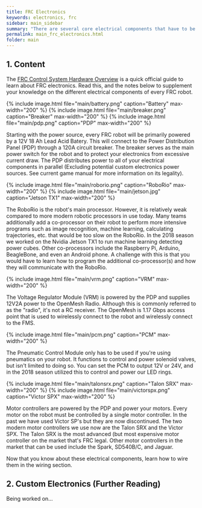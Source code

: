 ```yaml
---
title: FRC Electronics
keywords: electronics, frc
sidebar: main_sidebar
summary: "There are several core electrical components that have to be present in every FRC robot to be FRC legal."
permalink: main_frc_electronics.html
folder: main
---
```


## 1. Content
The [FRC Control System Hardware Overview](https://wpilib.screenstepslive.com/s/currentCS/m/cs_hardware/l/144968-frc-control-system-hardware-overview) is a quick official guide to learn about FRC electronics. Read this, and the notes below to supplement your knowledge on the different electrical components of every FRC robot.

{% include image.html file="main/battery.png" caption="Battery" max-width="200" %}
{% include image.html file="main/breaker.png" caption="Breaker" max-width="200" %}
{% include image.html file="main/pdp.png" caption="PDP" max-width="200" %}

Starting with the power source, every FRC robot will be primarily powered by a 12V 18 Ah Lead Acid Batery. This will connect to the Power Distribution Panel (PDP) through a 120A circuit breaker. The breaker serves as the main power switch for the robot and to protect your electronics from excessive current draw. The PDP distributes power to all of your electrical components in parallel (Excluding potential custom electronics power sources. See current game manual for more information on its legality).

{% include image.html file="main/roborio.png" caption="RoboRio" max-width="200" %}
{% include image.html file="main/jetson.jpg" caption="Jetson TX1" max-width="200" %}

The RoboRio is the robot's main processor. However, it is relatively weak compared to more modern robotic processors in use today. Many teams additionally add a co-processor on their robot to perform more intensive programs such as image recognition, machine learning, calculating trajectories, etc. that would be too slow on the RoboRio. In the 2018 season we worked on the Nvidia Jetson TX1 to run machine learning detecting power cubes. Other co-processors include the Raspberry Pi, Arduino, BeagleBone, and even an Android phone. A challenge with this is that you would have to learn how to program the additional co-processor(s) and how they will communicate with the RoboRio.

{% include image.html file="main/vrm.png" caption="VRM" max-width="200" %}

The Voltage Regulator Module (VRM) is powered by the PDP and supplies 12V2A power to the OpenMesh Radio. Although this is commonly referred to as the "radio", it's not a RC receiver. The OpenMesh is 1.17 Gbps access point that is used to wirelessly connect to the robot and wirelessly connect to the FMS.

{% include image.html file="main/pcm.png" caption="PCM" max-width="200" %}

The Pneumatic Control Module only has to be used if you're using pneumatics on your robot. It functions to control and power solenoid valves, but isn't limited to doing so. You can set the PCM to output 12V or 24V, and in the 2018 season utilized this to control and power our LED rings.

{% include image.html file="main/talonsrx.png" caption="Talon SRX" max-width="200" %}
{% include image.html file="main/victorspx.png" caption="Victor SPX" max-width="200" %}

Motor controllers are powered by the PDP and power your motors. Every motor on the robot must be controlled by a single motor controller. In the past we have used Victor SP's but they are now discontinued. The two modern motor controllers we use now are the Talon SRX and the Victor SPX. The Talon SRX is the most advanced (but most expensive motor controller on the market that's FRC legal. Other motor controllers in the market that can be used include the Spark, SD540B/C, and Jaguar.

Now that you know about these electrical components, learn how to wire them in the wiring section.

## 2. Custom Electronics (Further Reading)

Being worked on...